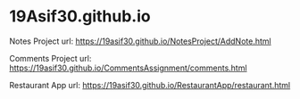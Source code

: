 # 19Asif30.github.io

Notes Project url: https://19asif30.github.io/NotesProject/AddNote.html

Comments Project url: https://19asif30.github.io/CommentsAssignment/comments.html

Restaurant App url: https://19asif30.github.io/RestaurantApp/restaurant.html
